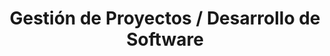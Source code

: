 ---
layout: default
title: Gestión de Proyectos / Desarrollo de Software
nav_order: 1
has_children: true
---
